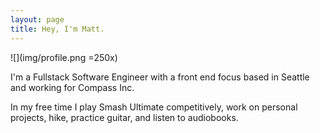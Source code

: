```yaml
---
layout: page
title: Hey, I'm Matt.
---
```


![](img/profile.png =250x)

I'm a Fullstack Software Engineer with a front end focus based in Seattle and working for Compass Inc.

In my free time I play Smash Ultimate competitively, work on personal projects, hike, practice guitar, and listen to audiobooks.